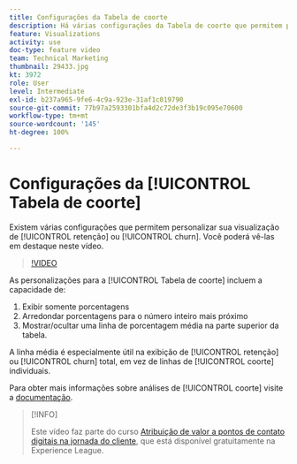 ```yaml
---
title: Configurações da Tabela de coorte
description: Há várias configurações da Tabela de coorte que permitem personalizar sua visualização de retenção ou churn. Você poderá vê-las em destaque neste vídeo.
feature: Visualizations
activity: use
doc-type: feature video
team: Technical Marketing
thumbnail: 29433.jpg
kt: 3972
role: User
level: Intermediate
exl-id: b237a965-9fe6-4c9a-923e-31af1c019790
source-git-commit: 77b97a2593301bfa4d2c72de3f3b19c095e70600
workflow-type: tm+mt
source-wordcount: '145'
ht-degree: 100%

---
```


# Configurações da [!UICONTROL Tabela de coorte]

Existem várias configurações que permitem personalizar sua visualização de [!UICONTROL retenção] ou [!UICONTROL churn]. Você poderá vê-las em destaque neste vídeo.

>[!VIDEO](https://video.tv.adobe.com/v/29433/?quality=12)

As personalizações para a [!UICONTROL Tabela de coorte] incluem a capacidade de:

1. Exibir somente porcentagens
1. Arredondar porcentagens para o número inteiro mais próximo
1. Mostrar/ocultar uma linha de porcentagem média na parte superior da tabela.

A linha média é especialmente útil na exibição de [!UICONTROL retenção] ou [!UICONTROL churn] total, em vez de linhas de [!UICONTROL coorte] individuais.

Para obter mais informações sobre análises de [!UICONTROL coorte] visite a [documentação](https://experienceleague.adobe.com/docs/analytics/analyze/analysis-workspace/visualizations/cohort-table/t-cohort.html?lang=pt-BR).

>[!INFO]
>
> Este vídeo faz parte do curso [Atribuição de valor a pontos de contato digitais na jornada do cliente](https://experienceleague.adobe.com/?recommended=Analytics-U-1-2020.2&amp;lang=pt-BR), que está disponível gratuitamente na Experience League.